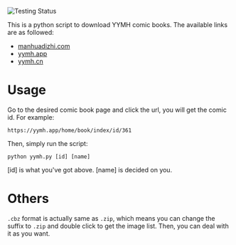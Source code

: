![Testing Status](https://github.com/gaspardruan/YYMH/actions/workflows/python-app.yml/badge.svg)

This is a python script to download YYMH comic books. The available links are as followed:
- [manhuadizhi.com](https://manhuadizhi.com)
- [yymh.app](https://yymh.app)
- [yymh.cn](https://yymh.cn)

# Usage

Go to the desired comic book page and click the url, you will get the comic id. For example:
```
https://yymh.app/home/book/index/id/361
```
Then, simply run the script:
```
python yymh.py [id] [name]
```
[id] is what you've got above. [name] is decided on you.

# Others

`.cbz` format is actually same as `.zip`, which means you can change the suffix to `.zip` and double click to get
the image list. Then, you can deal with it as you want.
